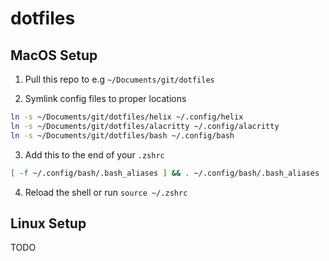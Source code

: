 # dotfiles


MacOS Setup
----------------
1. Pull this repo to e.g `~/Documents/git/dotfiles`

2. Symlink config files to proper locations
```bash
ln -s ~/Documents/git/dotfiles/helix ~/.config/helix
ln -s ~/Documents/git/dotfiles/alacritty ~/.config/alacritty
ln -s ~/Documents/git/dotfiles/bash ~/.config/bash
```

3. Add this to the end of your `.zshrc`
```bash
[ -f ~/.config/bash/.bash_aliases ] && . ~/.config/bash/.bash_aliases
```

4. Reload the shell or run `source ~/.zshrc`


Linux Setup
----------------
TODO

